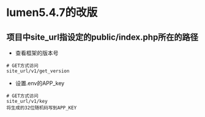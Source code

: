 # lumen5.4.7的改版
## 项目中site_url指设定的public/index.php所在的路径
* 查看框架的版本号

```
# GET方式访问
site_url/v1/get_version
```

* 设置.env的APP_key

```
# GET方式访问
site_url/v1/key
将生成的32位随机码写到APP_KEY
```

